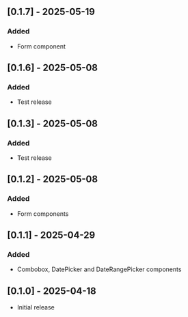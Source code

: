 ## [0.1.7] - 2025-05-19

### Added

- Form component

## [0.1.6] - 2025-05-08

### Added

- Test release

## [0.1.3] - 2025-05-08

### Added

- Test release

## [0.1.2] - 2025-05-08

### Added

- Form components

## [0.1.1] - 2025-04-29

### Added

- Combobox, DatePicker and DateRangePicker components

## [0.1.0] - 2025-04-18

- Initial release
